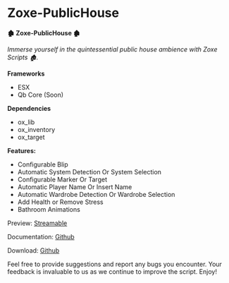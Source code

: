# Zoxe-PublicHouse

**🏚️ Zoxe-PublicHouse 🏚️**

_Immerse yourself in the quintessential public house ambience with Zoxe Scripts 🏚️._

**Frameworks**

-   ESX
-   Qb Core (Soon)

**Dependencies**
-   ox_lib
-   ox_inventory
-   ox_target

**Features:**

-   Configurable Blip
-   Automatic System Detection Or System Selection
-   Configurable Marker Or Target
-   Automatic Player Name Or Insert Name
-   Automatic Wardrobe Detection Or Wardrobe Selection
-   Add Health or Remove Stress
-   Bathroom Animations

Preview: [Streamable](https://streamable.com/zuecqh)

Documentation: [Github](https://zoxe-development.gitbook.io/home/)

Download: [Github](https://github.com/Zoxe-zx/Zoxe-PublicHouse)

Feel free to provide suggestions and report any bugs you encounter. Your feedback is invaluable to us as we continue to improve the script. Enjoy!

